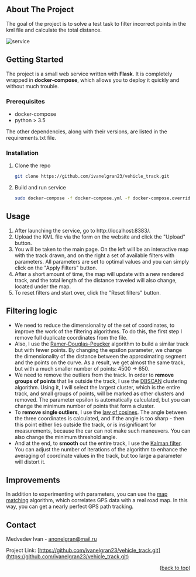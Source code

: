 ## About The Project

The goal of the project is to solve a test task to filter incorrect points in the kml file and calculate the total distance.

![service](https://user-images.githubusercontent.com/62716305/179479091-018cb6d0-1ecf-44d6-8412-ddbeda2a50f7.png)

## Getting Started

The project is a small web service written with **Flask**. It is completely wrapped in **docker-compose**, which allows you to deploy it quickly and without much trouble.

### Prerequisites

- docker-compose
- python > 3.5

The other dependencies, along with their versions, are listed in the requirements.txt file.

### Installation

1. Clone the repo
   ```sh
   git clone https://github.com/ivanelgran23/vehicle_track.git
   ```
2. Build and run service
   ```sh
   sudo docker-compose -f docker-compose.yml -f docker-compose.override.yml up --build
   ```

## Usage

1. After launching the service, go to http://localhost:8383/.
2. Upload the KML file via the form on the website and click the "Upload" button.
3. You will be taken to the main page. On the left will be an interactive map with the track drawn, and on the right a set of available filters with parameters. All parameters are set to optimal values and you can simply click on the "Apply Filters" button.
4. After a short amount of time, the map will update with a new rendered track, and the total length of the distance traveled will also change, located under the map.
5. To reset filters and start over, click the "Reset filters" button.

## Filtering logic

- We need to reduce the dimensionality of the set of coordinates, to improve the work of the filtering algorithms. To do this, the first step I remove full duplicate coordinates from the file.
- Also, I use the [Ramer-Douglas-Peucker](https://en.wikipedia.org/wiki/Ramer%E2%80%93Douglas%E2%80%93Peucker_algorithm) algorithm to build a similar track but with fewer points. By changing the epsilon parameter, we change the dimensionality of the distance between the approximating segment and the points on the curve. As a result, we get almost the same track, but with a much smaller number of points: 4500 -> 650.
- We need to remove the outliers from the track. In order to **remove groups of points** that lie outside the track, I use the [DBSCAN](https://towardsdatascience.com/how-dbscan-works-and-why-should-i-use-it-443b4a191c80) clustering algorithm. Using it, I will select the largest cluster, which is the entire track, and small groups of points, will be marked as other clusters and removed. The parameter epsilon is automatically calculated, but you can change the minimum number of points that form a cluster.
- To **remove single outliers**, I use the [law of cosines](https://en.wikipedia.org/wiki/Law_of_cosines). The angle between the three coordinates is calculated, and if the angle is too sharp - then this point either lies outside the track, or is insignificant for measurements, because the car can not make such maneuvers. You can also change the minimum threshold angle.
- And at the end, to **smooth** out the entire track, I use the [Kalman filter](https://en.wikipedia.org/wiki/Kalman_filter). You can adjust the number of iterations of the algorithm to enhance the averaging of coordinate values in the track, but too large a parameter will distort it.

## Improvements

In addition to experimenting with parameters, you can use the [map matching](https://en.wikipedia.org/wiki/Map_matching) algorithm, which correlates GPS data with a real road map. In this way, you can get a nearly perfect GPS path tracking.

## Contact

Medvedev Ivan - anonelgran@mail.ru

Project Link: [https://github.com/ivanelgran23/vehicle_track.git](https://github.com/ivanelgran23/vehicle_track.git)

<p align="right">(<a href="#top">back to top</a>)</p>




